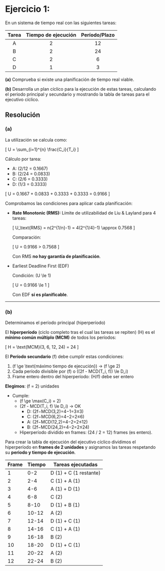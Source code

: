 # Ejercicio 1:

En un sistema de tiempo real con las siguientes tareas:

| Tarea | Tiempo de ejecución | Período/Plazo |
| :---: | :-----------------: | :-----------: |
|   A   |          2          |      12       |
|   B   |          2          |      24       |
|   C   |          2          |       6       |
|   D   |          1          |       3       |

**(a)** Comprueba si existe una planificación de tiempo real viable.

**(b)** Desarrolla un plan cíclico para la ejecución de estas tareas, calculando el periodo principal y secundario y mostrando la tabla de tareas para el ejecutivo cíclico.

## Resolución

### (a)

La utilización se calcula como:

\[
U = \sum\_{i=1}^{n} \frac{C_i}{T_i}
\]

Cálculo por tarea:

- A: \(2/12 = 0.1667\)
- B: \(2/24 = 0.0833\)
- C: \(2/6 = 0.3333\)
- D: \(1/3 = 0.3333\)

\[
U = 0.1667 + 0.0833 + 0.3333 + 0.3333 = 0.9166
\]

Comprobamos las condiciones para aplicar cada planificación:

- **Rate Monotonic (RMS):** Límite de utilizabilidad de Liu & Layland para 4 tareas:

  \[
  U\_\text{RMS} = n(2^{1/n}-1) = 4(2^{1/4}-1) \approx 0.7568
  \]

  Comparación:

  \[
  U = 0.9166 > 0.7568
  \]

  Con RMS **no hay garantía de planificación**.

- Earliest Deadline First (EDF)

  Condición: \(U \le 1\)

  \[
  U = 0.9166 \le 1
  \]

  Con EDF **sí es planificable**.

---

### (b) 

Determinamos el período principal (hiperperíodo)

El **hiperperíodo** (ciclo completo tras el cual las tareas se repiten) \(H\) es el **mínimo común múltiplo (MCM)** de todos los períodos:

\[
H = \text{MCM}(3, 6, 12, 24) = 24
\]

El **Período secundario** \(f\) debe cumplir estas condiciones:

1. \(f \ge \text{máximo tiempo de ejecución}\) → \(f \ge 2\)
2. Cada período divisible por \(f\) o \((2f - MCD(T_i, f)) \le D_i\)
3. Frame entero dentro del hiperperíodo: \(H/f\) debe ser entero

**Elegimos**: \(f = 2\) unidades

- Cumple:
  - \(f \ge \max(C_i) = 2\)
  - \(2f - MCD(T_i, f) \le D_i\) → OK
    - D: \(2f−MCD⁡(3,2)=4−1=3≤3\)  
    - C: \(2f−MCD⁡(6,2)=4−2=2≤6\)
    - A: \(2f−MCD⁡(12,2)=4−2=2≤12\)
    - B: \(2f−MCD⁡(24,2)=4−2=2≤24\)
  - Hiperperíodo dividido en frames: \(24 / 2 = 12\) frames (es entero).

Para crear la tabla de ejecución del ejecutivo cíclico dividimos el hiperperíodo en **frames de 2 unidades** y asignamos las tareas respetando su **periodo y tiempo de ejecución**.

| Frame | Tiempo | Tareas ejecutadas      |
| ----- | ------ | ---------------------- |
| 1     | 0-2    | D (1) + C (1 restante) |
| 2     | 2-4    | C (1) + A (1)          |
| 3     | 4-6    | A (1) + D (1)          |
| 4     | 6-8    | C (2)                  |
| 5     | 8-10   | D (1) + B (1)          |
| 6     | 10-12  | A (2)                  |
| 7     | 12-14  | D (1) + C (1)          |
| 8     | 14-16  | C (1) + A (1)          |
| 9     | 16-18  | B (2)                  |
| 10    | 18-20  | D (1) + C (1)          |
| 11    | 20-22  | A (2)                  |
| 12    | 22-24  | B (2)                  |
